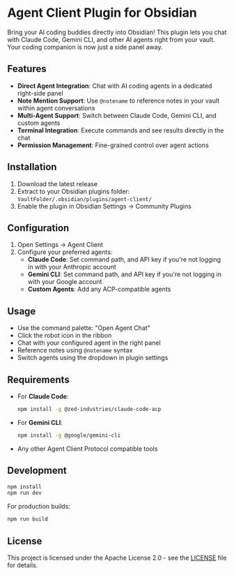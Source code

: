# Agent Client Plugin for Obsidian

Bring your AI coding buddies directly into Obsidian! This plugin lets you chat with Claude Code, Gemini CLI, and other AI agents right from your vault. Your coding companion is now just a side panel away.

## Features

- **Direct Agent Integration**: Chat with AI coding agents in a dedicated right-side panel
- **Note Mention Support**: Use `@notename` to reference notes in your vault within agent conversations
- **Multi-Agent Support**: Switch between Claude Code, Gemini CLI, and custom agents
- **Terminal Integration**: Execute commands and see results directly in the chat
- **Permission Management**: Fine-grained control over agent actions

## Installation

1. Download the latest release
2. Extract to your Obsidian plugins folder: `VaultFolder/.obsidian/plugins/agent-client/`
3. Enable the plugin in Obsidian Settings → Community Plugins

## Configuration

1. Open Settings → Agent Client
2. Configure your preferred agents:
   - **Claude Code**: Set command path, and API key if you're not logging in with your Anthropic account
   - **Gemini CLI**: Set command path, and API key if you're not logging in with your Google account
   - **Custom Agents**: Add any ACP-compatible agents

## Usage

- Use the command palette: "Open Agent Chat"
- Click the robot icon in the ribbon
- Chat with your configured agent in the right panel
- Reference notes using `@notename` syntax
- Switch agents using the dropdown in plugin settings

## Requirements

- For **Claude Code**:
  ```bash
  npm install -g @zed-industries/claude-code-acp
  ```

- For **Gemini CLI**:
  ```bash
  npm install -g @google/gemini-cli
  ```

- Any other Agent Client Protocol compatible tools

## Development

```bash
npm install
npm run dev
```

For production builds:
```bash
npm run build
```

## License

This project is licensed under the Apache License 2.0 - see the [LICENSE](LICENSE) file for details.
